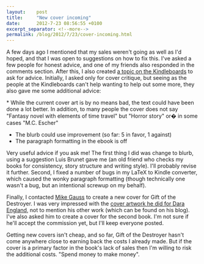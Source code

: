 ```yaml
---
layout:    post
title:     "New cover incoming"
date:      2012-7-23 08:56:55 +0100
excerpt_separator: <!--more-->
permalink: /blog/2012/7/23/cover-incoming.html
---
```


A few days ago I mentioned that my sales weren't going as well as I'd hoped, and that I was open to suggestions on how to fix this. I've asked a few people for honest advice, and one of my friends also responded in the comments section. After this, I also created [a topic on the Kindleboards](http://www.kindleboards.com/index.php/topic,120995.0.html) to ask for advice. Initially, I asked only for cover critique, but seeing as the people at the Kindleboards can't help wanting to help out some more, they also gave me some additional advice:

<!--more-->* While the current cover art is by no means bad, the text could have been done a lot better. In addition, to many people the cover does not say &quot;Fantasy novel with elements of time travel&quot; but &quot;Horror story&quot; or� in some cases &quot;M.C. Escher&quot;
* The blurb could use improvement (so far: 5 in favor, 1 against)
* The paragraph formatting in the ebook is off

Very useful advice if you ask me! The first thing I did was change to blurb, using a suggestion Luis Brunet gave me (an old friend who checks my books for consistency, story structure and writing style). I'll probably revise it further. Second, I fixed a number of bugs in my LaTeX to Kindle converter, which caused the wonky paragraph formatting (though technically one wasn't a bug, but an intentional screwup on my behalf).

Finally, I contacted [Mike Gauss](http://www.gaussianeffect.blogspot.com) to create a new cover for Gift of the Destroyer. I was very impressed with the [cover artwork he did for Dara England](http://www.kindleboards.com/index.php/topic,120758.0.html), not to mention his other work (which can be found on his blog). I've also asked him to create a cover for the second book. I'm not sure if he'll accept the commission yet, but I'll keep everyone posted.

Getting new covers isn't cheap, and so far, Gift of the Destroyer hasn't come anywhere close to earning back the costs I already made. But if the cover is a primary factor in the book's lack of sales then I'm willing to risk the additional costs. &quot;Spend money to make money&quot;.